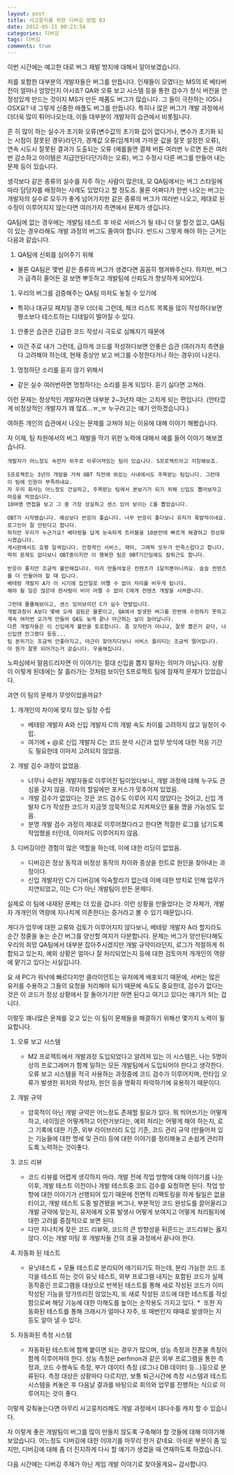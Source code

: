 ```yaml
---
layout: post
title: 사고뭉치를 위한 디버깅 방법 03
date: 2012-05-21 00:23:54
categories: 디버깅
tags: 디버깅
comments: true
---
```


이번 시간에는 예고한 대로 버그 재발 방지에 대해서 알아보겠습니다.

저를 포함한 대부분의 개발자들은 버그를 만듭니다.
인재들이 모였다는 MS의 IE 베타버전이 얼마나 엉망인지 아시죠? QA와 오류 보고 시스템 등을 통한 검수가 정식 버전을 안정성있게 만드는 것이지 MS가 만든 제품도 버그가 많습니다.
그 들이 극찬하는 IOS나 OSX요? 네 그렇게 신중한 애플도 버그를 만듭니다.
특히나 많은 버그가 개발 과정에서 더더욱 많이 튀어나오는데, 이들 대부분이 개발자의 습관에서 비롯됩니다.

흔 히 많이 하는 실수가 초기화 오류(변수값의 초기화 값이 없다거나, 변수가 초기화 되는 시점이 잘못된 경우)라던가, 경계값 오류(임계치에 가까운 값을 잘못 설정한 오류), 연속 시도시 잘못된 결과가 도출되는 오류 (예를들면 결제 버튼 여러번 누르면 돈은 여러번 감소하고 아이템은 지급안된다던가하는 오류), 버그 수정시 다른 버그를 만들어 내는 문제 등이 있습니다.

생각보다 같은 종류의 실수를 자주 하는 사람이 많은데, 모 QA팀에서는 버그 스타일에 따라 담당자를 배정하는 사례도 있었다고 할 정도죠.
물론 어쩌다가 한번 나오는 버그는 개발자의 실수로 모두가 좋게 넘어가지만 같은 종류의 버그가 여러번 나오고, 제대로 된 수정이 이루어지지 않는다면 여러가지 측면에서 문제가 생깁니다.

QA팀에 없는 경우에는 개발팀 테스트 후 바로 서비스가 될 테니 더 말 할것 없고, QA팀이 있는 경우라해도 개발 과정의 버그도 줄여야 합니다.
반드시 그렇게 해야 하는 근거는 다음과 같습니다.

1. QA팀에 신뢰를 심어주기 위해
* 물론 QA팀은 몇번 같은 종류의 버그가 생겼다면 꼼꼼히 챙겨봐주신다. 하지만, 버그가 급격히 줄어든 걸 보면 뿌듯하고 개발팀에 신뢰도가 향상하게 되어있다.

1. 우리의 버그를 검증해주는 QA팀 마저도 놓칠 수 있기에
* 특히나 대규모 패치일 경우 더더욱 그런데, 체크 리스트 목록을 많이 작성하다보면 평소보다 테스트하는 디테일이 떨어질 수 있다.

1. 안좋은 습관은 긴급한 코드 작성시 극도로 심해지기 때문에
* 이건 주로 내가 그런데, 급하게 코드를 작성하다보면 안좋은 습관 (여러가지 측면을 다 고려해야 하는데, 현재 증상만 보고 버그를 수정한다거나 하는 경우)이 나온다.

1. 멍청하단 소리를 듣지 않기 위해서
* 같은 실수 여러번하면 멍청하다는 소리를 듣게 되있다. 듣기 싫다면 고쳐라.


이런 문제는 정상적인 개발자라면 대부분 2~3년차 때는 고치게 되는 편입니다. (안타깝게 비정상적인 개발자가 꽤 많죠...ㅠ_ㅠ 누구라고는 얘기 안하겠습니다.)

여하튼 개인의 습관에서 나오는 문제를 고쳐야 되는 이유에 대해 이야기 해봤습니다.

자 이제, 팀 차원에서의 버그 재발을 막기 위한 노력에 대해서 예를 들어 이야기 해보겠습니다.

    개발자가 어느정도 숙련자 위주로 이루어져있는 팀이 있습니다. S프로젝트라고 지칭해보죠.

    S프로젝트는 3년의 개발을 거쳐 OBT 직전에 와있는 사내에서도 주목받는 팀입니다. 그런데 이 팀에 인원이 부족하네요.
    자 우리 회사는 어느정도 건실하고, 주목받는 팀에서 본보기가 되기 위해 신입도 뽑아보자고 마음을 먹었습니다.
    10여명 면접을 보고 그 중 가장 성실하고 센스 있어 보이는 C를 뽑았습니다.

    OBT가 시작됐습니다. 예상보다 반응이 좋습니다. 너무 반응이 좋다보니 유저가 폭발적이네요. 로그인이 잘 안된다고 합니다.
    하지만 우리가 누군가요? 베타랑들 답게 능숙하게 트러블을 10분만에 빠르게 해결하고 정상화 시켰습니다.
    게시판에서도 호평 일색입니다. 안정적인 서비스, 재미, 그래픽 모두가 만족스럽다고 합니다.
    딱히 문제도 없다보니 OBT중이지만 이 행복한 팀은 OBT기간임에도 칼퇴근도 합니다.

    반응이 좋지만 조금씩 불안해집니다. 미리 만들어놓은 컨텐츠가 1달치뿐이니까요. 슬슬 컨텐츠를 더 만들어야 할 때 입니다.
    베테랑 개발자 A가 이 시기에 집안일로 어쩔 수 없이 자리를 비우게 됩니다.
    해야 될 일은 많은데 한사람이 비어 어쩔 수 없이 C에게 컨텐츠 개발을 시켜봅니다.

    그런데 똘똘해보이고, 센스 있어보이던 C가 실수 연발입니다.
    개발과정이 A보다 몇배 오래 걸림은 물론이고, QA에서 발생한 버그를 한번에 수정하지 못하고 계속 여러번 오가게 만들어 QA도 늦게 끝나 야근하는 날이 늘어납니다.
    다른 개발자들은 이 신입에게 불만을 토로합니다. 좀 모자란거 아니냐, 잘못 뽑은거 같다, 나 신입땐 안그랬다 등등...
    팀 분위기는 조금씩 안좋아지고, 야근이 잦아지다보니 서비스 퀄리티는 조금씩 떨어집니다.
    아 뭔가 잘못 되어가는거 같습니다. 우울해집니다.


노파심에서 말씀드리자면 이 이야기는 절대 신입을 뽑지 말자는 의미가 아닙니다.
상황이 이렇게 된데에는 잘 흘러가는 것처럼 보이던 S프로젝트 팀에 잠재적 문제가 있었습니다.


과연 이 팀의 문제가 무엇이었을까요?

1. 개개인의 차이에 맞지 않는 일정 수립
    * 베테랑 개발자 A와 신입 개발자 C의 개발 속도 차이를 고려하지 않고 일정이 수립.
    * 여기에 + @로 신입 개발자 C는 코드 분석 시간과 업무 방식에 대한 적응 기간도 필요한데 이마저 고려되지 않았음.

1. 개발 검수 과정이 없었음.
    * 너무나 숙련된 개발자들로 이루어진 팀이었다보니, 개발 과정에 대해 누구도 관심을 갖지 않음. 각자의 할일에만 포커스가 맞추어져 있었음.
    * 개발 검수가 없었다는 것은 코드 검수도 이루어 지지 않았다는 것이고, 신입 개발자 C가 작성한 코드가 지금껏 암묵적으로 지켜져오던 룰을 깼을 가능성도 있음.
    * 분명 개발 검수 과정이 제대로 이루어졌다라고 한다면 적절한 로그를 남기도록 작업했을 터인데, 이마저도 이루어지지 않음.

1. 디버깅이란 경험이 많은 역할을 하는데, 이에 대한 리딩이 없었음.
    * 디버깅은 정상 동작과 비정상 동작의 차이와 증상을 힌트로 원인을 찾아내는 과정이다.
    * 신입 개발자인 C가 디버깅에 익숙할리가 없는데 이에 대한 방치로 인해 업무가 지연되었고, 이는 C가 아닌 개발팀이 만든 문제다.


실제로 이 팀에 내재된 문제는 더 있을 겁니다.
이런 상황을 만들었다는 것 자체가, 개발자 개개인의 역량에 지나치게 의존한다는 증거라고 볼 수 있기 때문입니다.

게다가 업무에 대한 교류와 검토가 이루어지지 않다보니, 베테랑 개발자 A라 할지라도 순간 정줄을 놓는 순간 버그를 양산할 여지가 다분합니다.
문제는 버그가 양산된다해도 우리의 희망 QA팀에서 대부분 잡아주시겠지만 개발 규약이라던지, 로그가 적절하게 취합되고 있는지, 예외 상황은 얼마나 잘 처리되었는지 등에 대한 검토마저 개개인의 역량에 맡기고 있다는 사실입니다.

요 새 PC가 워낙에 빠르다지만 클라이언트는 유저에게 배포되기 때문에, 서버는 많은 유저를 수용하고 그들의 요청을 처리해야 되기 때문에 속도도 중요한데, 검수가 없다는 것은 이 코드가 정상 상황에서 잘 돌아가기만 하면 된다고 여기고 있다는 얘기가 되는 겁니다.

이렇듯 꽤나많은 문제를 갖고 있는 이 팀이 문제들을 해결하기 위해선 몇가지 노력이 필요합니다.

1. 오류 보고 시스템
    * M2 프로젝트에서 개발과정 도입되었다고 알려져 있는 이 시스템은, 나는 5명이상의 프로그래머가 함께 일하는 모든 개발팀에서 도입되어야 한다고 생각한다. 오류 보고 시스템을 적극 사용하는 과정중에 코드 검수가 이루어지며, 런타임 오류가 발생한 위치와 작성자, 원인 등을 명확히 파악하기에 유용하기 때문이다.

1. 개발 규약
    * 암묵적이 아닌 개발 규약은 어느정도 존재할 필요가 있다. 뭐 띄어쓰기는 어떻게 하고, 네이밍은 어떻게하고 이런거보다는, 예외 처리는 어떻게 해야 하는지, 로그 기록에 대한 기준, 외부 라이브러리 도입 기준, 코드 관리 규약 (만들어져 있는 기능들에 대한 명세 및 관리) 등에 대한 이야기를 정리해놓고 손쉽게 관리하도록 노력하는 것이좋다.

1. 코드 리뷰
    * 코드 리뷰를 어렵게 생각하지 마라. 개발 전에 작업 방향에 대해 이야기를 나눈 이후, 개발 테스트 이전이나 개발 테스트중 코드 검수를 요청하면 된다. 작업 방향에 대한 이야기가 선행되어 있기 때문에 전면적 리팩토링을 하게 될일은 없을 터이고, 개발 테스트 도중 발견됐을 버그나, 부분적인 코드 완성도를 끌어올리고 개발 규약에 맞는지, 유저에게 오류 발생시 어떻게 보여지고 어떻게 처리될지에 대한 고려를 중점적으로 보면 된다.
    * 다만 지나치게 잦은 코드 리뷰와, 코드의 큰 방향성을 뒤흔드는 코드리뷰는 옳지 않다. 이는 개발 미팅 후 개발자들 간의 조율 과정에서 끝나야 한다.

1. 자동화 된 테스트
    * 유닛테스트 + 모듈 테스트로 분리되어 얘기되기도 하는데, 분리 가능한 코드 조각을 테스트 하는 것이 유닛 테스트, 외부 프로그램 내지는 포함된 코드가 실제 동작중인 프로그램을 대상으로 반복된 테스트를 통해 새로 작성된 코드가 이미 작성된 기능을 망가뜨리진 않았는지, 또 새로 작성된 코드에 대한 테스트를 작성함으로써 해당 기능에 대한 이해도를 높이는 순작용도 가지고 있다.
    *  또한 자동화된 테스트를 통해 크래시가 얼마나 자주, 또 매번인지 때때로 발생하는 지 등도 알아 낼 수 있다.

1. 자동화된 측정 시스템
    * 자동화된 테스트에 함께 붙이면 되는 경우가 많으며, 성능 측정과 잔존물 측정이 함께 이루어져야 한다.
    성능 측정은 perfmon과 같은 외부 프로그램을 통한 측정과, 코드 수행속도 측정, 부가 데이터 측정 (로그나 DB 데이터 등...)등으로 분류된다.
    측정 대상은 상황마다 다르지만, 보통 퇴근시간에 측정 시스템과 테스트 시스템을 켜놓은 후 다음날 결과를 바탕으로 회의와 업무를 진행하는 식으로 이루어지는 것이 좋다.

이렇게 갖춰놓는다면 아무리 사고뭉치라해도 개발 과정에서 대다수를 캐치 할 수 있습니다.

자 이렇게 좋은 개발팀이 버그를 많이 만들지 않도록 구축해야 할 것들에 대해 이야기해보았습니다.
어느정도 디버깅에 대한 이야기를 마무리 한거 같네요. 아쉬운 부분이 좀 있지만, 디버깅에 대해 좀 더 진지하게 다시 할 얘기가 생겼을 때 연재하도록 하겠습니다.

다음 시간에는 디버깅 주제가 아닌 게임 개발 이야기로 찾아올게요~ 감사합니다.